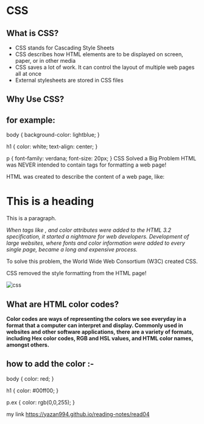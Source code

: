 # CSS
## What is CSS?
- CSS stands for Cascading Style Sheets
- CSS describes how HTML elements are to be displayed on screen, paper, or in other media
- CSS saves a lot of work. It can control the layout of multiple web pages all at once
- External stylesheets are stored in CSS files
## Why Use CSS?
## for example:
body {
  background-color: lightblue;
}

h1 {
  color: white;
  text-align: center;
}

p {
  font-family: verdana;
  font-size: 20px;
}
CSS Solved a Big Problem
HTML was NEVER intended to contain tags for formatting a web page!

HTML was created to describe the content of a web page, like:

<h1>This is a heading</h1>


<p>This is a paragraph.</p>


*When tags like <font>, and color attributes were added to the HTML 3.2 specification, it started a nightmare for web developers. Development of large websites, where fonts and color information were added to every single page, became a long and expensive process.*

To solve this problem, the World Wide Web Consortium (W3C) created CSS.

CSS removed the style formatting from the HTML page!

![css](https://brytdesigns.com/wp-content/uploads/2019/12/html_css_javascript_infographic.png)

## What are HTML color codes?
**Color codes are ways of representing the colors we see everyday in a format that a computer can interpret and display. Commonly used in websites and other software applications, there are a variety of formats, including Hex color codes, RGB and HSL values, and HTML color names, amongst others.**

## how to add the color :- 
body {
  color: red;
}

h1 {
  color: #00ff00;
}

p.ex {
  color: rgb(0,0,255);
}

my link https://yazan994.github.io/reading-notes/read04